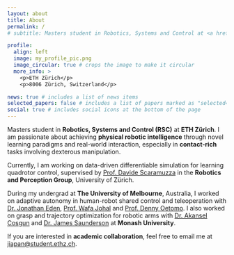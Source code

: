 ```yaml
---
layout: about
title: About
permalink: /
# subtitle: Masters student in Robotics, Systems and Control at <a href='#'>ETH Z\"{u}rich</a>.

profile:
  align: left
  image: my_profile_pic.png
  image_circular: true # crops the image to make it circular
  more_info: >
    <p>ETH Zürich</p>
    <p>8006 Zürich, Switzerland</p>

news: true # includes a list of news items
selected_papers: false # includes a list of papers marked as "selected={true}"
social: true # includes social icons at the bottom of the page
---
```


Masters student in **Robotics, Systems and Control (RSC)** at **ETH Zürich**. I am passionate about achieving **physical robotic intelligence** through novel learning paradigms and real-world interaction, especially in **contact-rich** tasks involving dexterous manipulation. 

Currently, I am working on data-driven differentiable simulation for learning quadrotor control, supervised by [Prof. Davide Scaramuzza](https://rpg.ifi.uzh.ch/people_scaramuzza.html) in the **Robotics and Perception Group**, University of Zürich.

During my undergrad at **The University of Melbourne**, Australia, I worked on adaptive autonomy in human-robot shared control and teleoperation with [Dr. Jonathan Eden](https://findanexpert.unimelb.edu.au/profile/453579-jonathan-eden), [Prof. Wafa Johal](https://findanexpert.unimelb.edu.au/profile/892823-wafa-johal-benkaouar-johal) and [Prof. Denny Oetomo](https://findanexpert.unimelb.edu.au/profile/188333-denny-oetomo). I also worked on grasp and trajectory optimization for robotic arms with [Dr. Akansel Cosgun](https://www.monash.edu/engineering/akanselcosgun) and [Dr. James Saunderson](https://www.monash.edu/engineering/jamessaunderson) at **Monash University**.

If you are interested in **academic collaboration**, feel free to email me at [jiapan@student.ethz.ch](mailto:jiapan@student.ethz.ch).

